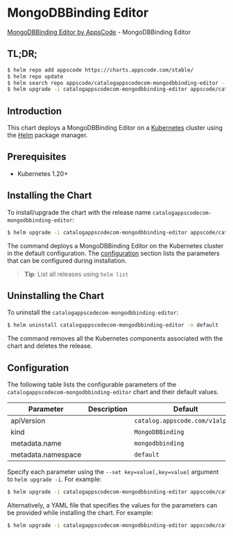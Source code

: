 # MongoDBBinding Editor

[MongoDBBinding Editor by AppsCode](https://appscode.com) - MongoDBBinding Editor

## TL;DR;

```bash
$ helm repo add appscode https://charts.appscode.com/stable/
$ helm repo update
$ helm search repo appscode/catalogappscodecom-mongodbbinding-editor --version=v0.23.0
$ helm upgrade -i catalogappscodecom-mongodbbinding-editor appscode/catalogappscodecom-mongodbbinding-editor -n default --create-namespace --version=v0.23.0
```

## Introduction

This chart deploys a MongoDBBinding Editor on a [Kubernetes](http://kubernetes.io) cluster using the [Helm](https://helm.sh) package manager.

## Prerequisites

- Kubernetes 1.20+

## Installing the Chart

To install/upgrade the chart with the release name `catalogappscodecom-mongodbbinding-editor`:

```bash
$ helm upgrade -i catalogappscodecom-mongodbbinding-editor appscode/catalogappscodecom-mongodbbinding-editor -n default --create-namespace --version=v0.23.0
```

The command deploys a MongoDBBinding Editor on the Kubernetes cluster in the default configuration. The [configuration](#configuration) section lists the parameters that can be configured during installation.

> **Tip**: List all releases using `helm list`

## Uninstalling the Chart

To uninstall the `catalogappscodecom-mongodbbinding-editor`:

```bash
$ helm uninstall catalogappscodecom-mongodbbinding-editor -n default
```

The command removes all the Kubernetes components associated with the chart and deletes the release.

## Configuration

The following table lists the configurable parameters of the `catalogappscodecom-mongodbbinding-editor` chart and their default values.

|     Parameter      | Description |                  Default                   |
|--------------------|-------------|--------------------------------------------|
| apiVersion         |             | <code>catalog.appscode.com/v1alpha1</code> |
| kind               |             | <code>MongoDBBinding</code>                |
| metadata.name      |             | <code>mongodbbinding</code>                |
| metadata.namespace |             | <code>default</code>                       |


Specify each parameter using the `--set key=value[,key=value]` argument to `helm upgrade -i`. For example:

```bash
$ helm upgrade -i catalogappscodecom-mongodbbinding-editor appscode/catalogappscodecom-mongodbbinding-editor -n default --create-namespace --version=v0.23.0 --set apiVersion=catalog.appscode.com/v1alpha1
```

Alternatively, a YAML file that specifies the values for the parameters can be provided while
installing the chart. For example:

```bash
$ helm upgrade -i catalogappscodecom-mongodbbinding-editor appscode/catalogappscodecom-mongodbbinding-editor -n default --create-namespace --version=v0.23.0 --values values.yaml
```
